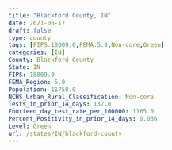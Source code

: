 ```yaml
---
title: "Blackford County, IN"
date: 2021-06-17
draft: false
type: county
tags: [FIPS:18009.0,FEMA:5.0,Non-core,Green]
categories: [IN]
County: Blackford County
State: IN
FIPS: 18009.0
FEMA_Region: 5.0
Population: 11758.0
NCHS_Urban_Rural_Classification: Non-core
Tests_in_prior_14_days: 137.0
Fourteen_day_test_rate_per_100000: 1165.0
Percent_Positivity_in_prior_14_days: 0.036
Level: Green
url: /states/IN/blackford-county
---
```



